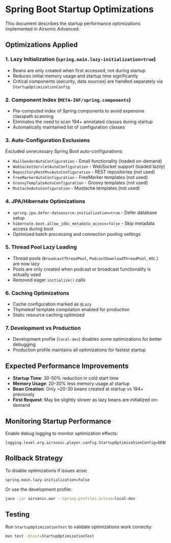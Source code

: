 # Spring Boot Startup Optimizations

This document describes the startup performance optimizations implemented in Airsonic Advanced.

## Optimizations Applied

### 1. Lazy Initialization (`spring.main.lazy-initialization=true`)
- Beans are only created when first accessed, not during startup
- Reduces initial memory usage and startup time significantly
- Critical components (security, data sources) are handled separately via `StartupOptimizationConfig`

### 2. Component Index (`META-INF/spring.components`)
- Pre-computed index of Spring components to avoid expensive classpath scanning
- Eliminates the need to scan 194+ annotated classes during startup
- Automatically maintained list of configuration classes

### 3. Auto-Configuration Exclusions
Excluded unnecessary Spring Boot auto-configurations:
- `MailSenderAutoConfiguration` - Email functionality (loaded on-demand)
- `WebSocketServletAutoConfiguration` - WebSocket support (loaded lazily)
- `RepositoryRestMvcAutoConfiguration` - REST repositories (not used)
- `FreeMarkerAutoConfiguration` - FreeMarker templates (not used)
- `GroovyTemplateAutoConfiguration` - Groovy templates (not used)
- `MustacheAutoConfiguration` - Mustache templates (not used)

### 4. JPA/Hibernate Optimizations
- `spring.jpa.defer-datasource-initialization=true` - Defer database setup
- `hibernate.boot.allow_jdbc_metadata_access=false` - Skip metadata access during boot
- Optimized batch processing and connection pooling settings

### 5. Thread Pool Lazy Loading
- Thread pools (`BroadcastThreadPool`, `PodcastDownloadThreadPool`, etc.) are now lazy
- Pools are only created when podcast or broadcast functionality is actually used
- Removed eager `initialize()` calls

### 6. Caching Optimizations
- Cache configuration marked as `@Lazy`
- Thymeleaf template compilation enabled for production
- Static resource caching optimized

### 7. Development vs Production
- Development profile (`local-dev`) disables some optimizations for better debugging
- Production profile maintains all optimizations for fastest startup

## Expected Performance Improvements

- **Startup Time**: 30-50% reduction in cold start time
- **Memory Usage**: 20-30% less memory usage at startup
- **Bean Creation**: Only ~20-30 beans created at startup vs 194+ previously
- **First Request**: May be slightly slower as lazy beans are initialized on-demand

## Monitoring Startup Performance

Enable debug logging to monitor optimization effects:
```properties
logging.level.org.airsonic.player.config.StartupOptimizationConfig=DEBUG
```

## Rollback Strategy

To disable optimizations if issues arise:
```properties
spring.main.lazy-initialization=false
```

Or use the development profile:
```bash
java -jar airsonic.war --spring.profiles.active=local-dev
```

## Testing

Run `StartupOptimizationTest` to validate optimizations work correctly:
```bash
mvn test -Dtest=StartupOptimizationTest
```